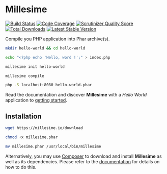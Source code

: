 Millesime
=========

[![Build Status](https://secure.travis-ci.org/millesime/millesime.svg?branch=master)](http://travis-ci.org/millesime/millesime) [![Code Coverage](https://codecov.io/gh/millesime/millesime/branch/master/graph/badge.svg)](https://codecov.io/gh/millesime/millesime) [![Scrutinizer Quality Score](https://scrutinizer-ci.com/g/millesime/millesime/badges/quality-score.png?b=master)](https://scrutinizer-ci.com/g/millesime/millesime) [![Total Downloads](https://poser.pugx.org/millesime/millesime/downloads.png)](https://packagist.org/packages/millesime/millesime) [![Latest Stable Version](https://poser.pugx.org/millesime/millesime/v/stable.png)](https://packagist.org/packages/millesime/millesime)

Compile you PHP application into Phar archive(s).

```bash
mkdir hello-world && cd hello-world

echo "<?php echo 'Hello, word !';" > index.php

millesime init hello-world

millesime compile

php -S localhost:8080 hello-world.phar
```

Read the documentation and discover **Millesime** with a _Hello World_ application to [getting started](https://github.com/millesime/millesime/wiki/Getting-Started).

## Installation

```bash
wget https://millesime.io/download

chmod +x millesime.phar

mv millesime.phar /usr/local/bin/millesime
```

Alternatively, you may use [Composer](https://getcomposer.org/) to download and install **Millesime** as well as its dependencies. Please refer to the [documentation](https://github.com/millesime/millesime/wiki/Installation) for details on how to do this.